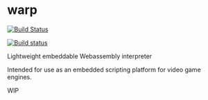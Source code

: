 # warp

[![Build Status](https://travis-ci.org/AdamDicker/warp.svg?branch=master)](https://travis-ci.org/AdamDicker/warp)

[![Build status](https://ci.appveyor.com/api/projects/status/avlyeqlevofqdpa1/branch/master?svg=true)](https://ci.appveyor.com/project/AdamDicker/warp/branch/master)

Lightweight embeddable Webassembly interpreter

Intended for use as an embedded scripting platform for video game engines.

WIP
